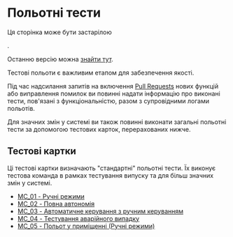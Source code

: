 # Польотні тести

<div v-if="$themeConfig.px4_version != 'main'">
  <div class="custom-block danger"><p class="custom-block-title">Ця сторінка може бути застарілою</p>. <p>Останню версію можна <a href="https://docs.px4.io/main/en/test_and_ci/test_flights.html">знайти тут</a>.</p>
  </div>
</div>

Тестові польоти є важливим етапом для забезпечення якості.

Під час надсилання запитів на включення [Pull Requests](../contribute/code.md#pull-requests) нових функцій або виправлення помилок ви повинні надати інформацію про виконані тести, пов'язані з функціональністю, разом з супровідними логами польотів.

Для значних змін у системі ви також повинні виконати загальні польотні тести за допомогою тестових карток, перерахованих нижче.

## Тестові картки

Ці тестові картки визначають "стандартні" польотні тести. Їх виконує тестова команда в рамках тестування випуску та для більш значних змін у системі.

- [MC_01 - Ручні режими](../test_cards/mc_01_manual_modes.md)
- [MC_02 - Повна автономія](../test_cards/mc_02_full_autonomous.md)
- [MC_03 - Автоматичне керування з ручним керуванням](../test_cards/mc_03_auto_manual_mix.md)
- [MC_04 - Тестування аварійного випадку](../test_cards/mc_04_failsafe_testing.md)
- [MC_05 - Польот у приміщенні (Ручні режими)](../test_cards/mc_05_indoor_flight_manual_modes.md)
